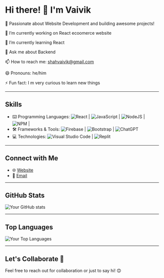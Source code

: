 # Hi there! 👋 I'm Vaivik

🚀 Passionate about Website Development and building awesome projects!

🔭 I’m currently working on React ecoomerce website

🌱 I’m currently learning React

💬 Ask me about Backend

📫 How to reach me: shahvaivik@gmail.com

😄 Pronouns: he/him

⚡ Fun fact: I m very curious to learn new things

---

## Skills

- ⌨️ Programming Languages: ![React](https://img.shields.io/badge/react-%2320232a.svg?style=for-the-badge&logo=react&logoColor=%2361DAFB) | ![JavaScript](https://img.shields.io/badge/javascript-%23323330.svg?style=for-the-badge&logo=javascript&logoColor=%23F7DF1E) | ![NodeJS](https://img.shields.io/badge/node.js-6DA55F?style=for-the-badge&logo=node.js&logoColor=white) | ![NPM](https://img.shields.io/badge/NPM-%23CB3837.svg?style=for-the-badge&logo=npm&logoColor=white) | 
- 🛠️ Frameworks & Tools: ![Firebase](https://img.shields.io/badge/firebase-%23039BE5.svg?style=for-the-badge&logo=firebase) | ![Bootstrap](https://img.shields.io/badge/bootstrap-%238511FA.svg?style=for-the-badge&logo=bootstrap&logoColor=white) | ![ChatGPT](https://img.shields.io/badge/chatGPT-74aa9c?style=for-the-badge&logo=openai&logoColor=white)
- 💻 Technologies: ![Visual Studio Code](https://img.shields.io/badge/Visual%20Studio%20Code-0078d7.svg?style=for-the-badge&logo=visual-studio-code&logoColor=white) | ![Replit](https://img.shields.io/badge/Replit-DD1200?style=for-the-badge&logo=Replit&logoColor=white)

---

## Connect with Me

- 🌐 [Website](vaivikportfolio.netlify.app)
- 📧 [Email](shahvaivik@gmail.com)

---

## GitHub Stats

![Your GitHub stats](https://github-readme-stats.vercel.app/api?username=vaivikop&show_icons=true&theme=dark)

---

## Top Languages

![Your Top Languages](https://github-readme-stats.vercel.app/api/top-langs/?username=vaivikop&layout=compact&theme=dark)

---

## Let's Collaborate 🤝

Feel free to reach out for collaboration or just to say hi! 😊

